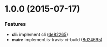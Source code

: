 <a name="1.0.0"></a>
# 1.0.0 (2015-07-17)


### Features

* **cli:** implement cli ([de82265](https://github.com/pandawing/node-is-travis-ci-build/commit/de82265))
* **main:** implement is-travis-ci-build ([8d24695](https://github.com/pandawing/node-is-travis-ci-build/commit/8d24695))



